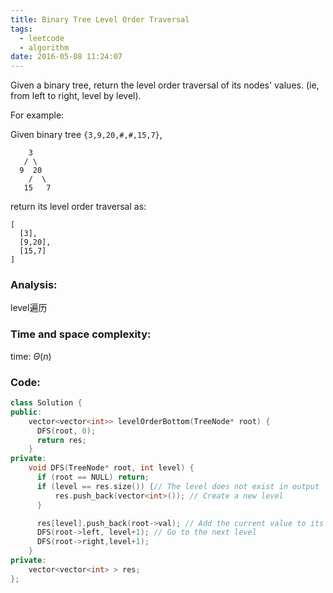 ```yaml
---
title: Binary Tree Level Order Traversal
tags:
  - leetcode
  - algorithm
date: 2016-05-08 11:24:07
---
```

>
Given a binary tree, return the level order traversal of its nodes' values. (ie, from left to right, level by level).

For example:

Given binary tree `{3,9,20,#,#,15,7}`,
>
```
    3
   / \
  9  20
    /  \
   15   7
 ```
>
return its level order traversal as:
>
```
[
  [3],
  [9,20],
  [15,7]
]
```

### Analysis:
level遍历
### Time and space complexity:
time: $\Theta (n)$
### Code:
```cpp
class Solution {
public:
    vector<vector<int>> levelOrderBottom(TreeNode* root) {
      DFS(root, 0);
      return res;
    }
private:
    void DFS(TreeNode* root, int level) {
      if (root == NULL) return;
      if (level == res.size()) {// The level does not exist in output
          res.push_back(vector<int>()); // Create a new level
      }

      res[level].push_back(root->val); // Add the current value to its level
      DFS(root->left, level+1); // Go to the next level
      DFS(root->right,level+1);
    }
private:
    vector<vector<int> > res;
};
```
